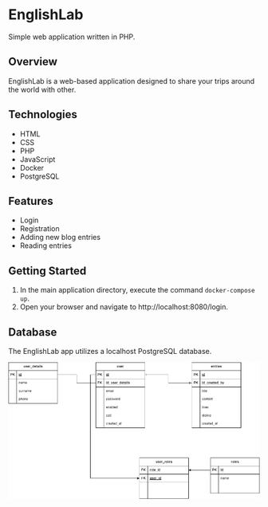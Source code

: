# EnglishLab

Simple web application written in PHP.

## Overview

EnglishLab is a web-based application designed to share your trips around the world with other.

## Technologies

* HTML
* CSS
* PHP
* JavaScript
* Docker
* PostgreSQL

## Features

- Login
- Registration
- Adding new blog entries
- Reading entries

## Getting Started

1. In the main application directory, execute the command `docker-compose up`.
2. Open your browser and navigate to http://localhost:8080/login.

## Database

The EnglishLab app utilizes a localhost PostgreSQL database.

![ERD](https://github.com/Matizar00/E_Lab/blob/main/English_Lab.drawio.png)
